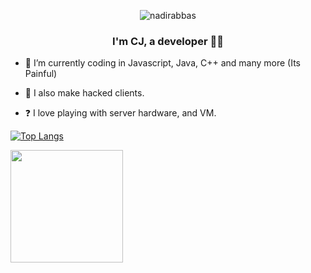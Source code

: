 <p align="center"> <img src="https://komarev.com/ghpvc/?username=ThnksCJ&label=Profile%20views&color=0e75b6&style=flat" alt="nadirabbas" /> </p>

### <div align="center">I'm CJ, a developer 👨‍💻</div>  
  

- 🌱 I’m currently coding in Javascript, Java, C++ and many more (Its Painful)
  
  
- 🤖 I also make hacked clients.
  

- ❓ I love playing with server hardware, and VM.

[![Top Langs](https://github-readme-stats.vercel.app/api/top-langs/?username=anuraghazra&layout=compact)](https://github.com/anuraghazra/github-readme-stats)

<img float="center" height="180em" src="https://github-readme-stats.vercel.app/api?hide_border=true&username=ThnksCJ&show_icons=true&count_private=true&bg_color=00000000&title_color=7F7F7F&icon_color=7F7F7F&text_color=7F7F7F" />

